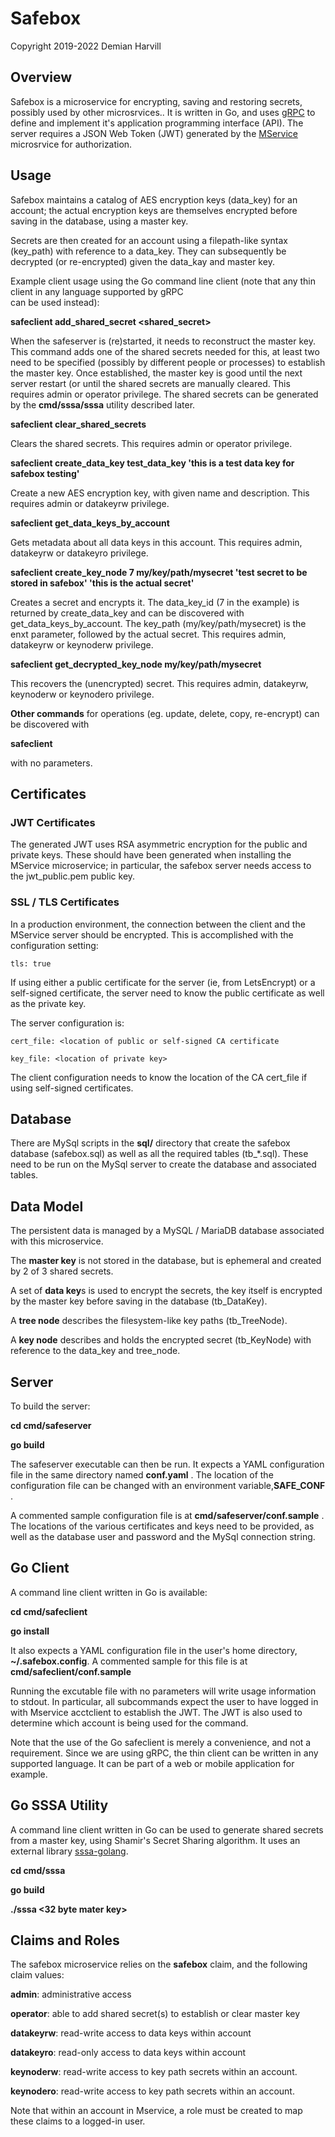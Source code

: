 # Safebox

Copyright 2019-2022 Demian Harvill

## Overview

Safebox is a microservice for encrypting, saving and restoring secrets, possibly used by other microsrvices..
It is written in Go, and uses [gRPC](https://grpc.io) to define and implement it's application programming interface (API).
The server requires a JSON Web Token (JWT) generated by the [MService](https://github.com/gaterace/mservice) microsrvice
for authorization.

## Usage

Safebox maintains a catalog of AES encryption keys (data_key) for an account; the actual encryption keys are themselves
encrypted before saving in the database, using a master key.

Secrets are then created for an account using a filepath-like syntax (key_path) with reference to a data_key. They can
subsequently be decrypted (or re-encrypted) given the data_kay and master key.

Example client usage using the Go command line client (note that any thin client in any language supported by gRPC                                                                                                                                                             
can be used instead):

**safeclient add_shared_secret <shared_secret>**

When the safeserver is (re)started, it needs to reconstruct the master key. This command adds one of the shared  secrets
needed for this, at least two need to be specified (possibly by different people or processes) to establish
the master key. Once established, the master key is good until the next server restart (or until the shared secrets are
manually cleared. This requires admin or operator privilege.
The shared secrets can be generated by the **cmd/sssa/sssa** utility described later.

**safeclient clear_shared_secrets**

Clears the shared secrets. This requires admin or operator privilege.

**safeclient create_data_key test_data_key 'this is a test data key for safebox testing'**

Create a new AES encryption key, with given name and description. This requires admin or
datakeyrw privilege.

**safeclient get_data_keys_by_account**

Gets metadata about all data keys in this account. This requires admin, datakeyrw or datakeyro privilege.

**safeclient create_key_node 7 my/key/path/mysecret 'test secret to be stored in safebox' 'this is the actual secret'**

Creates a secret and encrypts it. The data_key_id (7 in the example) is returned by create_data_key and can be
discovered with get_data_keys_by_account. The key_path (my/key/path/mysecret) is the enxt parameter, followed
by the actual secret. This requires admin, datakeyrw or keynoderw privilege.

**safeclient get_decrypted_key_node my/key/path/mysecret**

This recovers the (unencrypted) secret. This requires admin, datakeyrw, keynoderw or keynodero privilege.

**Other commands** for operations (eg. update, delete, copy, re-encrypt) can be discovered with 

**safeclient**

with no parameters. 


 
## Certificates

### JWT Certificates
The generated JWT uses RSA asymmetric encryption for the public and private keys. These should have been generated
when installing the MService microservice; in particular, the safebox server needs access to the jwt_public.pem public key.

### SSL / TLS Certificates

In a production environment, the connection between the client and the MService server should be encrypted. This is
accomplished with the configuration setting:

    tls: true

If using either a public certificate for the server (ie, from LetsEncrypt) or a self-signed certificate,  the server need to know the public certificate as
well as the private key. 

The server configuration is:

    cert_file: <location of public or self-signed CA certificate

    key_file: <location of private key>

The client configuration needs to know the location of the CA cert_file if using self-signed certificates.

## Database

There are MySql scripts in the **sql/** directory that create the safebox database (safebox.sql) as well as all
the required tables (tb_*.sql).  These need to be run on the MySql server to create the database and associated tables.

## Data Model

The persistent data is managed by a MySQL / MariaDB database associated with this microservice.

The **master key** is not stored in the database, but is ephemeral and created by 2 of 3 shared secrets.

A set of **data key**s is used to encrypt the secrets, the key itself is encrypted by the master key before
saving in the database (tb_DataKey).

A **tree node** describes the filesystem-like key paths (tb_TreeNode).

A **key node** describes and holds the encrypted secret (tb_KeyNode) with reference to the data_key and tree_node.


## Server

To build the server:

**cd cmd/safeserver**
  
**go build**

The safeserver executable can then be run.  It expects a YAML configuration file in the same directory named **conf.yaml** .  The location
of the configuration file can be changed with an environment variable,**SAFE_CONF** .

A commented sample configuration file is at **cmd/safeserver/conf.sample** . The locations of the various certificates and 
keys need to be provided, as well as the database user and password and the MySql connection string.

## Go Client

A command line client written in Go is available:

**cd cmd/safeclient**

**go install** 
    
It also expects a YAML configuration file in the user's home directory, **~/.safebox.config**. A commented sample for this
file is at **cmd/safeclient/conf.sample**

Running the excutable file with no parameters will write usage information to stdout.  In particular, all subcommands expect
the user to have logged in with Mservice acctclient to establish the JWT. The JWT is also used to determine which
account is being used for the command.

Note that the use of the Go safeclient is merely a convenience, and not a requirement. Since we are using gRPC, the thin client
can be written in any supported language.  It can be part of a web or mobile application for example.

## Go SSSA Utility

A command line client written in Go can be used to generate shared secrets from a master key, using Shamir's Secret Sharing
algorithm. It uses an external library [sssa-golang](https://github.com/SSSaaS/sssa-golang).

**cd cmd/sssa**

**go build**

**./sssa <32 byte mater key>**


## Claims and Roles ##

The safebox microservice relies on the **safebox** claim, and the following claim values:

**admin**: administrative access

**operator**: able to add shared secret(s) to establish or clear master key 

**datakeyrw**: read-write access to data keys within account

**datakeyro**: read-only access to data keys within account

**keynoderw**: read-write access to key path secrets within an account.

**keynodero**: read-write access to key path secrets within an account.


Note that within an account in Mservice, a role must be created to map these claims to a logged-in user.

















